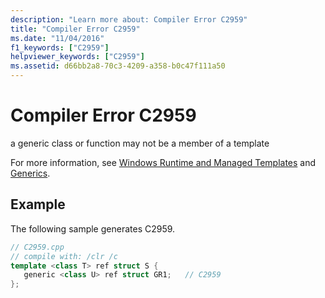 ```yaml
---
description: "Learn more about: Compiler Error C2959"
title: "Compiler Error C2959"
ms.date: "11/04/2016"
f1_keywords: ["C2959"]
helpviewer_keywords: ["C2959"]
ms.assetid: d66bb2a8-70c3-4209-a358-b0c47f111a50
---
```

# Compiler Error C2959

a generic class or function may not be a member of a template

For more information, see [Windows Runtime and Managed Templates](../../extensions/windows-runtime-and-managed-templates-cpp-component-extensions.md) and [Generics](../../extensions/generics-cpp-component-extensions.md).

## Example

The following sample generates C2959.

```cpp
// C2959.cpp
// compile with: /clr /c
template <class T> ref struct S {
   generic <class U> ref struct GR1;   // C2959
};
```
